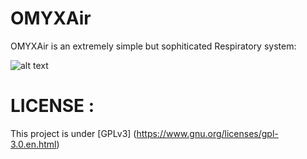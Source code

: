 # OMYXAir
OMYXAir is an extremely simple but sophiticated Respiratory system:


![alt text](https://github.com/smile5/MOMYX/blob/master/Test_system.jpeg?raw=true)

# LICENSE :

This project is under [GPLv3] (https://www.gnu.org/licenses/gpl-3.0.en.html)
